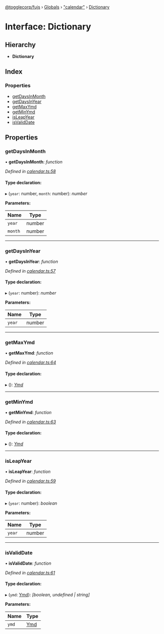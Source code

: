 [@togglecorp/fujs](../README.md) › [Globals](../globals.md) › ["calendar"](../modules/_calendar_.md) › [Dictionary](_calendar_.dictionary.md)

# Interface: Dictionary

## Hierarchy

* **Dictionary**

## Index

### Properties

* [getDaysInMonth](_calendar_.dictionary.md#getdaysinmonth)
* [getDaysInYear](_calendar_.dictionary.md#getdaysinyear)
* [getMaxYmd](_calendar_.dictionary.md#getmaxymd)
* [getMinYmd](_calendar_.dictionary.md#getminymd)
* [isLeapYear](_calendar_.dictionary.md#isleapyear)
* [isValidDate](_calendar_.dictionary.md#isvaliddate)

## Properties

###  getDaysInMonth

• **getDaysInMonth**: *function*

*Defined in [calendar.ts:58](https://github.com/toggle-corp/fujs/blob/4664803/src/calendar.ts#L58)*

#### Type declaration:

▸ (`year`: number, `month`: number): *number*

**Parameters:**

Name | Type |
------ | ------ |
`year` | number |
`month` | number |

___

###  getDaysInYear

• **getDaysInYear**: *function*

*Defined in [calendar.ts:57](https://github.com/toggle-corp/fujs/blob/4664803/src/calendar.ts#L57)*

#### Type declaration:

▸ (`year`: number): *number*

**Parameters:**

Name | Type |
------ | ------ |
`year` | number |

___

###  getMaxYmd

• **getMaxYmd**: *function*

*Defined in [calendar.ts:64](https://github.com/toggle-corp/fujs/blob/4664803/src/calendar.ts#L64)*

#### Type declaration:

▸ (): *[Ymd](../classes/_calendar_.ymd.md)*

___

###  getMinYmd

• **getMinYmd**: *function*

*Defined in [calendar.ts:63](https://github.com/toggle-corp/fujs/blob/4664803/src/calendar.ts#L63)*

#### Type declaration:

▸ (): *[Ymd](../classes/_calendar_.ymd.md)*

___

###  isLeapYear

• **isLeapYear**: *function*

*Defined in [calendar.ts:59](https://github.com/toggle-corp/fujs/blob/4664803/src/calendar.ts#L59)*

#### Type declaration:

▸ (`year`: number): *boolean*

**Parameters:**

Name | Type |
------ | ------ |
`year` | number |

___

###  isValidDate

• **isValidDate**: *function*

*Defined in [calendar.ts:61](https://github.com/toggle-corp/fujs/blob/4664803/src/calendar.ts#L61)*

#### Type declaration:

▸ (`ymd`: [Ymd](../classes/_calendar_.ymd.md)): *[boolean, undefined | string]*

**Parameters:**

Name | Type |
------ | ------ |
`ymd` | [Ymd](../classes/_calendar_.ymd.md) |
